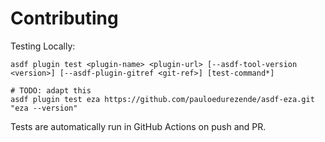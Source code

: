 # Contributing

Testing Locally:

```shell
asdf plugin test <plugin-name> <plugin-url> [--asdf-tool-version <version>] [--asdf-plugin-gitref <git-ref>] [test-command*]

# TODO: adapt this
asdf plugin test eza https://github.com/pauloedurezende/asdf-eza.git "eza --version"
```

Tests are automatically run in GitHub Actions on push and PR.
